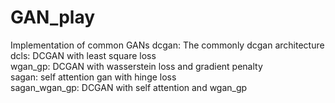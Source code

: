 # GAN_play
Implementation of common GANs
dcgan: The commonly dcgan architecture  
dcls: DCGAN with least square loss  
wgan_gp: DCGAN with wasserstein loss and gradient penalty  
sagan: self attention gan with hinge loss  
sagan_wgan_gp: DCGAN with self attention and wgan_gp   
